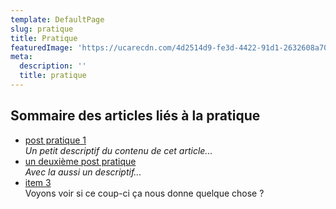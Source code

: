 ```yaml
---
template: DefaultPage
slug: pratique
title: Pratique
featuredImage: 'https://ucarecdn.com/4d2514d9-fe3d-4422-91d1-2632608a707a/'
meta:
  description: ''
  title: pratique
---
```

## Sommaire des articles liés à la pratique

* [post pratique 1](https://francaisavecdan.netlify.app/posts/post-pratique-1/)\
  _Un petit descriptif du contenu de cet article..._
* [un deuxième post pratique](https://francaisavecdan.netlify.app/posts/post-pratique-number-two/)\
  _Avec la aussi un descriptif..._
* [item 3](https://francaisavecdan.netlify.app/posts/un-troisieme-article-test/)\
  Voyons voir si ce coup-ci ça nous donne quelque chose ?
